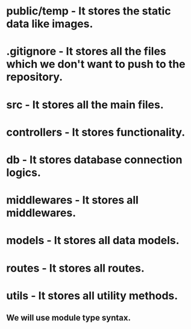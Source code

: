 # public/temp - It stores the static data like images.

# .gitignore - It stores all the files which we don't want to push to the repository.

# src - It stores all the main files.

# controllers - It stores functionality.

# db - It stores database connection logics.

# middlewares - It stores all middlewares.

# models - It stores all data models.

# routes - It stores all routes.

# utils - It stores all utility methods.

## We will use module type syntax.
